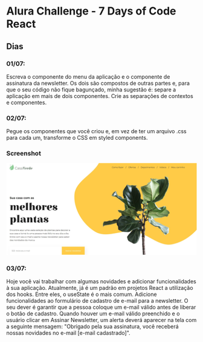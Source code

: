 # Alura Challenge - 7 Days of Code React

## Dias

### 01/07:

Escreva o componente do menu da aplicação e o componente de assinatura da newsletter. Os dois são compostos de outras partes e, para que o seu código não fique bagunçado, minha sugestão é: separe a aplicação em mais de dois componentes. Crie as separações de contextos e componentes.

### 02/07:

Pegue os componentes que você criou e, em vez de ter um arquivo .css para cada um, transforme o CSS em styled components.

### Screenshot

![](./screenshot.jpg)

### 03/07:

Hoje você vai trabalhar com algumas novidades e adicionar funcionalidades à sua aplicação.
Atualmente, já é um padrão em projetos React a utilização dos hooks. Entre eles, o useState é o mais comum.
Adicione funcionalidades ao formulário de cadastro de e-mail para a newsletter.
O seu dever é garantir que a pessoa coloque um e-mail válido antes de liberar o botão de cadastro.
Quando houver um e-mail válido preenchido e o usuário clicar em Assinar Newsletter, um alerta deverá aparecer na tela com a seguinte mensagem:
"Obrigado pela sua assinatura, você receberá nossas novidades no e-mail [e-mail cadastrado]".